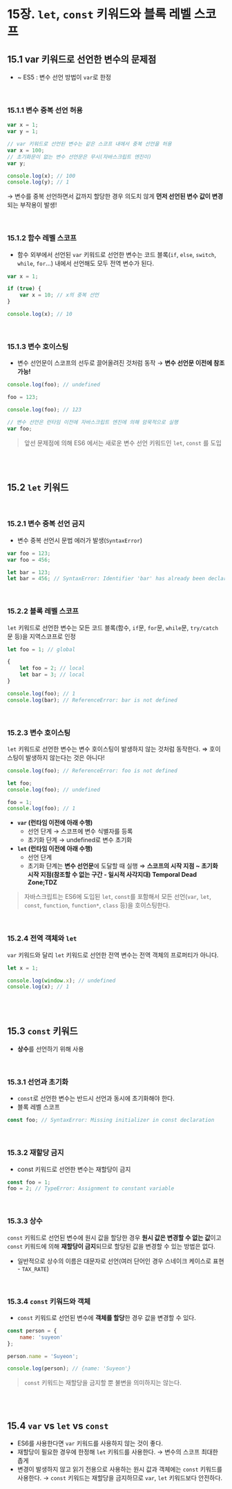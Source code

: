 # 15장. `let`, `const` 키워드와 블록 레벨 스코프

## 15.1 var 키워드로 선언한 변수의 문제점

- ~ ES5 : 변수 선언 방법이 `var`로 한정

<br>

### 15.1.1 변수 중복 선언 허용

```jsx
var x = 1;
var y = 1;

// var 키워드로 선언된 변수는 같은 스코프 내에서 중복 선언을 허용
var x = 100;
// 초기화문이 없는 변수 선언문은 무시(자바스크립트 엔진이)
var y;

console.log(x); // 100
console.log(y); // 1
```

→ 변수를 중복 선언하면서 값까지 할당한 경우 의도치 않게 **먼저 선언된 변수 값이 변경**되는 부작용이 발생!

<br>

### 15.1.2 함수 레벨 스코프

- 함수 외부에서 선언된 `var` 키워드로 선언한 변수는 코드 블록(`if`, `else`, `switch`, `while`, `for`…) 내에서 선언해도 모두 전역 변수가 된다.

```jsx
var x = 1;

if (true) {
	var x = 10; // x의 중복 선언
}

console.log(x); // 10
```

<br>

### 15.1.3 변수 호이스팅

- 변수 선언문이 스코프의 선두로 끌어올려진 것처럼 동작 → **변수 선언문 이전에 참조 가능!**

```jsx
console.log(foo); // undefined

foo = 123;

console.log(foo); // 123

// 변수 선언은 런타임 이전에 자바스크립트 엔진에 의해 암묵적으로 실행
var foo;
```

> 앞선 문제점에 의해 ES6 에서는 새로운 변수 선언 키워드인 `let`, `const` 를 도입
> 

<br>
<br>

## 15.2 `let` 키워드

<br>

### 15.2.1 변수 중복 선언 금지

- 변수 중복 선언시 문법 에러가 발생(`SyntaxError`)

```jsx
var foo = 123;
var foo = 456; 

let bar = 123;
let bar = 456; // SyntaxError: Identifier 'bar' has already been declared
```
<br>

### 15.2.2 블록 레벨 스코프

`let` 키워드로 선언한 변수는 모든 코드 블록(함수, `if`문, `for`문, `while`문, `try/catch` 문 등)을 지역스코프로 인정

```jsx
let foo = 1; // global

{ 
	let foo = 2; // local
	let bar = 3; // local
}

console.log(foo); // 1
console.log(bar); // ReferenceError: bar is not defined
```
<br>

### 15.2.3 변수 호이스팅

`let` 키워드로 선언한 변수는 변수 호이스팅이 발생하지 않는 것처럼 동작한다. ⇒ 호이스팅이 발생하지 않는다는 것은 아니다!

```jsx
console.log(foo); // ReferenceError: foo is not defined

let foo;
console.log(foo); // undefined

foo = 1;
console.log(foo); // 1
```

- **`var` (런타임 이전에 아래 수행)**
    - 선언 단계 → 스코프에 변수 식별자를 등록
    - 초기화 단계 → undefined로 변수 초기화
- **`let` (런타임 이전에 아래 수행)**
    - 선언 단계
    - 초기화 단계는 **변수 선언문**에 도달할 때 실행 ⇒ **스코프의 시작 지점 ~ 초기화 시작 지점(참조할 수 없는 구간 - 일시적 사각지대) Temporal Dead Zone;TDZ**

> 자바스크립트는 ES6에 도입된 `let`, `const`를 포함해서 모든 선언(`var`, `let`, `const`, `function`, `function*`, `class` 등)을 호이스팅한다.
> 

<br>

### 15.2.4 전역 객체와 `let`

`var` 키워드와 달리 `let` 키워드로 선언한 전역 변수는 전역 객체의 프로퍼티가 아니다. 

```jsx
let x = 1;

console.log(window.x); // undefined
console.log(x); // 1
```
<br>
<br>

## 15.3 `const` 키워드

- **상수**를 선언하기 위해 사용

<br>

### 15.3.1 선언과 초기화

- `const`로 선언한 변수는 반드시 선언과 동시에 초기화해야 한다.
- 블록 레벨 스코프

```jsx
const foo; // SyntaxError: Missing initializer in const declaration
```
<br>

### 15.3.2 재할당 금지

- const 키워드로 선언한 변수는 재할당이 금지

```jsx
const foo = 1;
foo = 2; // TypeError: Assignment to constant variable
```
<br>

### 15.3.3 상수

`const` 키워드로 선언된 변수에 원시 값을 할당한 경우 **원시 값은 변경할 수 없는 값**이고 `const` 키워드에 의해 **재할당이 금지**되므로 할당된 값을 변경할 수 있는 방법은 없다. 

- 일반적으로 상수의 이름은 대문자로 선언(여러 단어인 경우 스네이크 케이스로 표현 - `TAX_RATE`)

<br>

### 15.3.4 `const` 키워드와 객체

- `const` 키워드로 선언된 변수에 **객체를 할당**한 경우 값을 변경할 수 있다.

```jsx
const person = {
	name: 'suyeon'
};

person.name = 'Suyeon';

console.log(person); // {name: 'Suyeon'}
```

> `const` 키워드는 재할당을 금지할 뿐 불변을 의미하지는 않는다.
> 

<br>
<br>

## 15.4 `var` vs `let` vs `const`

- ES6를 사용한다면 `var` 키워드를 사용하지 않는 것이 좋다.
- 재할당이 필요한 경우에 한정해 `let` 키워드를 사용한다. → 변수의 스코프 최대한 좁게
- 변경이 발생하지 않고 읽기 전용으로 사용하는 원시 값과 객체에는 `const` 키워드를 사용한다. → `const` 키워드는 재할당을 금지하므로 `var`, `let` 키워드보다 안전하다.